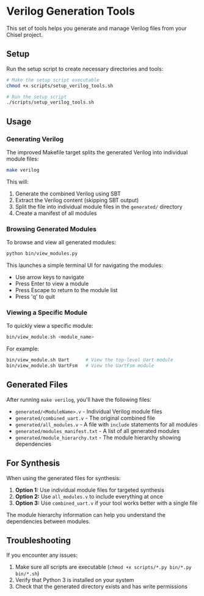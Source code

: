 # Verilog Generation Tools

This set of tools helps you generate and manage Verilog files from your Chisel project.

## Setup

Run the setup script to create necessary directories and tools:

```bash
# Make the setup script executable
chmod +x scripts/setup_verilog_tools.sh

# Run the setup script
./scripts/setup_verilog_tools.sh
```

## Usage

### Generating Verilog

The improved Makefile target splits the generated Verilog into individual module files:

```bash
make verilog
```

This will:
1. Generate the combined Verilog using SBT
2. Extract the Verilog content (skipping SBT output)
3. Split the file into individual module files in the `generated/` directory
4. Create a manifest of all modules

### Browsing Generated Modules

To browse and view all generated modules:

```bash
python bin/view_modules.py
```

This launches a simple terminal UI for navigating the modules:
- Use arrow keys to navigate
- Press Enter to view a module
- Press Escape to return to the module list
- Press 'q' to quit

### Viewing a Specific Module

To quickly view a specific module:

```bash
bin/view_module.sh <module_name>
```

For example:
```bash
bin/view_module.sh Uart      # View the top-level Uart module
bin/view_module.sh UartFsm   # View the UartFsm module
```

## Generated Files

After running `make verilog`, you'll have the following files:

- `generated/<ModuleName>.v` - Individual Verilog module files
- `generated/combined_uart.v` - The original combined file
- `generated/all_modules.v` - A file with `include` statements for all modules
- `generated/modules_manifest.txt` - A list of all generated modules
- `generated/module_hierarchy.txt` - The module hierarchy showing dependencies

## For Synthesis

When using the generated files for synthesis:

1. **Option 1:** Use individual module files for targeted synthesis
2. **Option 2:** Use `all_modules.v` to include everything at once
3. **Option 3:** Use `combined_uart.v` if your tool works better with a single file

The module hierarchy information can help you understand the dependencies between modules.

## Troubleshooting

If you encounter any issues:

1. Make sure all scripts are executable (`chmod +x scripts/*.py bin/*.py bin/*.sh`)
2. Verify that Python 3 is installed on your system
3. Check that the generated directory exists and has write permissions